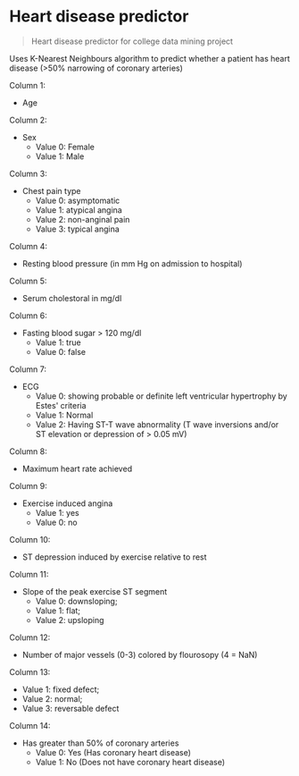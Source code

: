 # Heart disease predictor

> Heart disease predictor for college data mining project

Uses K-Nearest Neighbours algorithm to predict whether a patient has heart disease (>50% narrowing of coronary arteries)

Column 1:
- Age

Column 2:
- Sex
    - Value 0: Female
    - Value 1: Male

Column 3:
- Chest pain type
    - Value 0: asymptomatic
    - Value 1: atypical angina
    - Value 2: non-anginal pain
    - Value 3: typical angina

Column 4:
- Resting blood pressure (in mm Hg on admission to hospital)

Column 5:
- Serum cholestoral in mg/dl

Column 6:
- Fasting blood sugar > 120 mg/dl
    - Value 1: true
    - Value 0: false

Column 7:
- ECG
    - Value 0: showing probable or definite left ventricular hypertrophy by Estes' criteria
    - Value 1: Normal
    - Value 2: Having ST-T wave abnormality (T wave inversions and/or ST elevation or depression of > 0.05 mV)

Column 8:
- Maximum heart rate achieved

Column 9:
- Exercise induced angina 
    - Value 1: yes
    - Value 0: no

Column 10:
- ST depression induced by exercise relative to rest

Column 11:
-  Slope of the peak exercise ST segment
    - Value 0: downsloping; 
    - Value 1: flat; 
    - Value 2: upsloping

Column 12:
- Number of major vessels (0-3) colored by flourosopy (4 = NaN)

Column 13:
- Value 1: fixed defect; 
- Value 2: normal; 
- Value 3: reversable defect

Column 14:
- Has greater than 50% of coronary arteries
    - Value 0: Yes (Has coronary heart disease)
    - Value 1: No (Does not have coronary heart disease)
